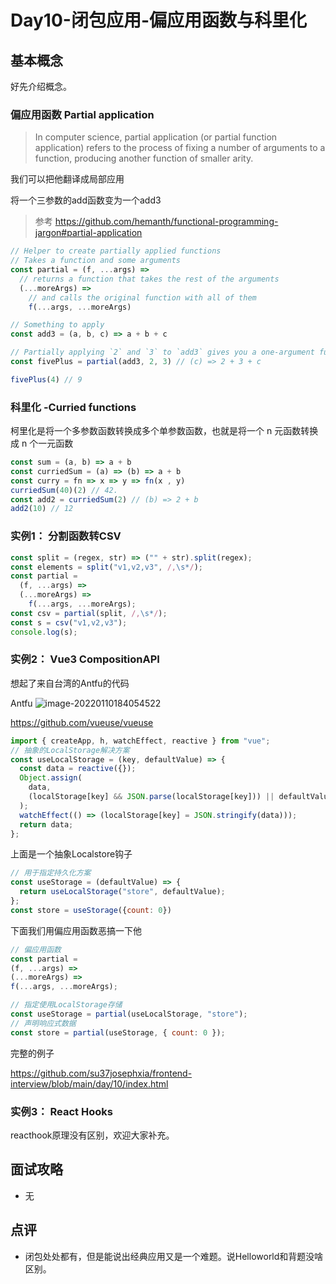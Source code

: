 # Day10-闭包应用-偏应用函数与科里化

## 基本概念

好先介绍概念。

### 偏应用函数 Partial application

> In computer science, partial application (or partial function application) refers to the process of fixing a number of arguments to a function, producing another function of smaller arity.

我们可以把他翻译成局部应用

将一个三参数的add函数变为一个add3

> 参考 https://github.com/hemanth/functional-programming-jargon#partial-application

```js
// Helper to create partially applied functions
// Takes a function and some arguments
const partial = (f, ...args) =>
  // returns a function that takes the rest of the arguments
  (...moreArgs) =>
    // and calls the original function with all of them
    f(...args, ...moreArgs)

// Something to apply
const add3 = (a, b, c) => a + b + c

// Partially applying `2` and `3` to `add3` gives you a one-argument function
const fivePlus = partial(add3, 2, 3) // (c) => 2 + 3 + c

fivePlus(4) // 9
```



### 科里化 -Curried functions 

柯里化是将一个多参数函数转换成多个单参数函数，也就是将一个 n 元函数转换成 n 个一元函数

```js
const sum = (a, b) => a + b
const curriedSum = (a) => (b) => a + b
const curry = fn => x => y => fn(x , y)
curriedSum(40)(2) // 42.
const add2 = curriedSum(2) // (b) => 2 + b
add2(10) // 12
```



### 实例1： 分割函数转CSV

```js
const split = (regex, str) => ("" + str).split(regex);
const elements = split("v1,v2,v3", /,\s*/);
const partial =
  (f, ...args) =>
  (...moreArgs) =>
    f(...args, ...moreArgs);
const csv = partial(split, /,\s*/);
const s = csv("v1,v2,v3");
console.log(s);
```



### 实例2： Vue3 CompositionAPI

想起了来自台湾的Antfu的代码

Antfu ![image-20220110184054522](https://gitee.com/josephxia/picgo/raw/master/juejin/image-20220110184054522.png)

https://github.com/vueuse/vueuse

```js
import { createApp, h, watchEffect, reactive } from "vue";
// 抽象的LocalStorage解决方案
const useLocalStorage = (key, defaultValue) => {
  const data = reactive({});
  Object.assign(
    data,
    (localStorage[key] && JSON.parse(localStorage[key])) || defaultValue
  );
  watchEffect(() => (localStorage[key] = JSON.stringify(data)));
  return data;
};
```

上面是一个抽象Localstore钩子

```js
// 用于指定持久化方案
const useStorage = (defaultValue) => {
  return useLocalStorage("store", defaultValue);
};
const store = useStorage({count: 0})
```

下面我们用偏应用函数恶搞一下他

```js
// 偏应用函数
const partial =
(f, ...args) =>
(...moreArgs) =>
f(...args, ...moreArgs);

// 指定使用LocalStorage存储
const useStorage = partial(useLocalStorage, "store");
// 声明响应式数据
const store = partial(useStorage, { count: 0 });
```



完整的例子

https://github.com/su37josephxia/frontend-interview/blob/main/day/10/index.html



### 实例3： React Hooks

reacthook原理没有区别，欢迎大家补充。



## 面试攻略

- 无



## 点评

- 闭包处处都有，但是能说出经典应用又是一个难题。说Helloworld和背题没啥区别。

